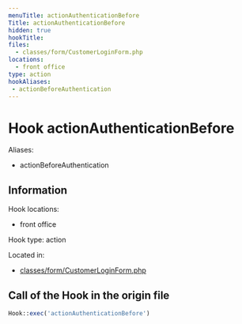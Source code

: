 ```yaml
---
menuTitle: actionAuthenticationBefore
Title: actionAuthenticationBefore
hidden: true
hookTitle: 
files:
  - classes/form/CustomerLoginForm.php
locations:
  - front office
type: action
hookAliases:
 - actionBeforeAuthentication
---
```


# Hook actionAuthenticationBefore

Aliases: 
 - actionBeforeAuthentication



## Information

Hook locations: 
  - front office

Hook type: action

Located in: 
  - [classes/form/CustomerLoginForm.php](https://github.com/PrestaShop/PrestaShop/blob/8.0.x/classes/form/CustomerLoginForm.php)

## Call of the Hook in the origin file

```php
Hook::exec('actionAuthenticationBefore')
```